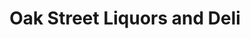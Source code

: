 ---
title: "Oak Street Liquors and Deli"
url: /weehawken/oak-street-liquors-and-deli/
shop: Feinkost
---